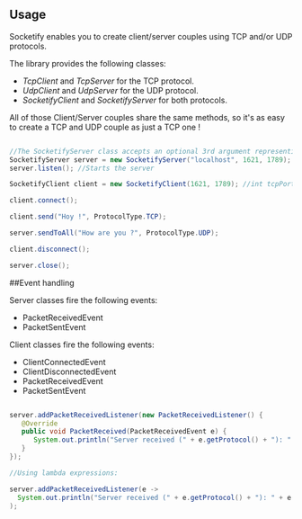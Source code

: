 ## Usage

Socketify enables you to create client/server couples using TCP and/or UDP protocols.

The library provides the following classes:
* *TcpClient* and *TcpServer* for the TCP protocol.
* *UdpClient* and *UdpServer* for the UDP protocol.
* *SocketifyClient* and *SocketifyServer* for both protocols.

All of those Client/Server couples share the same methods, so it's as easy to create a TCP and UDP couple as just a TCP one !

```java

//The SocketifyServer class accepts an optional 3rd argument representing the UDP port.
SocketifyServer server = new SocketifyServer("localhost", 1621, 1789); //String address, int tcpPort, int udpPort (optional)
server.listen(); //Starts the server

SocketifyClient client = new SocketifyClient(1621, 1789); //int tcpPort, int udpPort (optional)

client.connect();

client.send("Hoy !", ProtocolType.TCP);

server.sendToAll("How are you ?", ProtocolType.UDP);

client.disconnect();

server.close();

```

##Event handling

Server classes fire the following events:
* PacketReceivedEvent
* PacketSentEvent

Client classes fire the following events:
* ClientConnectedEvent
* ClientDisconnectedEvent
* PacketReceivedEvent
* PacketSentEvent

```java

server.addPacketReceivedListener(new PacketReceivedListener() {
   @Override
   public void PacketReceived(PacketReceivedEvent e) {
      System.out.println("Server received (" + e.getProtocol() + "): " + e.getPacket() + " from " + e.getSenderId())
   }
});

//Using lambda expressions:

server.addPacketReceivedListener(e -> 
  System.out.println("Server received (" + e.getProtocol() + "): " + e.getPacket() + " from " + e.getSenderId())
);

```

